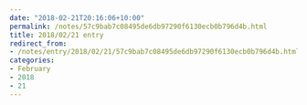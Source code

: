 ```yaml
---
date: "2018-02-21T20:16:06+10:00"
permalink: /notes/57c9bab7c08495de6db97290f6130ecb0b796d4b.html
title: 2018/02/21 entry
redirect_from:
- /notes/entry/2018/02/21/57c9bab7c08495de6db97290f6130ecb0b796d4b.html
categories:
- February
- 2018
- 21
---
```

